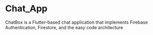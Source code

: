 # Chat_App
ChatBox is a Flutter-based chat application that implements Firebase Authentication, Firestore, and the easy code architecture  
